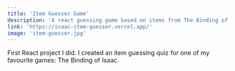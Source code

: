 ```yaml
---
title: 'Item Guesser Game'
description: 'A react guessing game based on items from The Binding of Isaac'
link: 'https://isaac-item-guesser.vercel.app/'
image: 'item-guesser.jpg'
---
```


First React project I did. I created an item guessing quiz for one of my favourite games: The Binding of Isaac.